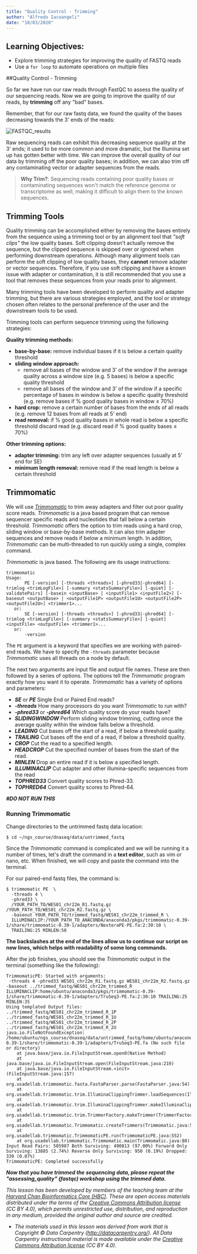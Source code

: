```yaml
---
title: "Quality Control - Trimming"
author: "Alfredo Iacoangeli"
date: "18/03/2020"
---
```


## Learning Objectives:
* Explore trimming strategies for improving the quality of FASTQ reads
* Use a `for loop` to automate operations on multiple files

##Quality Control - Trimming

So far we have run our raw reads through FastQC to assess the quality of our sequencing reads. Now we are going to improve the quality of our reads, by **trimming** off any "bad" bases.


Remember, that for our raw fastq data, we found the quality of the bases decreasing towards the 3' ends of the reads:

![FASTQC_results](fastqc_results.png)

Raw sequencing reads can exhibit this decreasing sequence quality at the 3' ends; it used to be more common and more dramatic, but the Illumina set up has gotten better with time. We can improve the overall quality of our data by trimming off the poor quality bases; in addition, we can also trim off any contaminating vector or adapter sequences from the reads. 

> **Why Trim?**: Sequencing reads containing poor quality bases or contaminating sequences won't match the reference genome or transcriptome as well, making it difficult to align them to the known sequences.

## Trimming Tools  

Quality trimming can be accomplished either by removing the bases entirely from the sequence using a trimming tool or by an alignment tool that *"soft clips"* the low quality bases. Soft clipping doesn't actually remove the sequence, but the clipped sequence is skipped over or ignored when performing downstream operations. Although many alignment tools can perform the soft clipping of low quality bases, they **cannot** remove adapter or vector sequences. Therefore, if you use soft clipping and have a known issue with adapter or contamination, it is still recommended that you use a tool that removes these sequences from your reads prior to alignment.

Many trimming tools have been developed to perform quality and adapter trimming, but there are various strategies employed, and the tool or strategy chosen often relates to the personal preference of the user and the downstream tools to be used.

Trimming tools can perform sequence trimming using the following strategies:

**Quality trimming methods:**

- **base-by-base:** remove individual bases if it is below a certain quality threshold
- **sliding window approach:**
	- remove all bases of the window and 3' of the window if the average quality across a window size (e.g. 5 bases) is below a specific quality threshold
	-  remove all bases of the window and 3' of the window if a specific percentage of bases in window is below a specific quality threshold (e.g. remove bases if % good quality bases in window ≤ 70%)
- **hard crop:** remove a certain number of bases from the ends of all reads (e.g. remove 12 bases from all reads at 5’ end)
- **read removal:** if % good quality bases in whole read is below a specific threshold discard read (e.g. discard read if % good quality bases ≤ 70%)

**Other trimming options:**

- **adapter trimming:** trim any left over adapter sequences (usually at 5’ end for SE)
- **minimum length removal:** remove read if the read length is below a certain threshold


## Trimmomatic

We will use [*Trimmomatic*](http://www.usadellab.org/cms/?page=trimmomatic) to trim away adapters and filter out poor quality score reads. *Trimmomatic* is a java based program that can remove sequencer specific reads and nucleotides that fall below a certain threshold. *Trimmomatic* offers the option to trim reads using a hard crop, sliding window or base-by-base methods. It can also trim adapter sequences and remove reads if below a minimum length. In addition, *Trimmomatic* can be multi-threaded to run quickly using a single, complex command. 


 *Trimmomatic* is java based. The following are its usage instructions:

```
trimmomatic 
Usage: 
       PE [-version] [-threads <threads>] [-phred33|-phred64] [-trimlog <trimLogFile>] [-summary <statsSummaryFile>] [-quiet] [-validatePairs] [-basein <inputBase> | <inputFile1> <inputFile2>] [-baseout <outputBase> | <outputFile1P> <outputFile1U> <outputFile2P> <outputFile2U>] <trimmer1>...
   or: 
       SE [-version] [-threads <threads>] [-phred33|-phred64] [-trimlog <trimLogFile>] [-summary <statsSummaryFile>] [-quiet] <inputFile> <outputFile> <trimmer1>...
   or: 
       -version
```

The `PE` argument is a keyword that specifies we are working with paired-end reads. We have to specify the `-threads` parameter because *Trimmomatic* uses all threads on a node by default.

The next two arguments are input file and output file names. These are then followed by a series of options. The options tell the *Trimmomatic* program exactly how you want it to operate. *Trimmomatic* has a variety of options and parameters:

* **_SE_** or **_PE_** Single End or Paired End reads?
* **_-threads_** How many processors do you want *Trimmomatic* to run with?  
* **_-phred33_** or **_-phred64_** Which quality score do your reads have?
* **_SLIDINGWINDOW_** Perform sliding window trimming, cutting once the average quality within the window falls below a threshold.
* **_LEADING_** Cut bases off the start of a read, if below a threshold quality.
* **_TRAILING_** Cut bases off the end of a read, if below a threshold quality.
* **_CROP_** Cut the read to a specified length.
* **_HEADCROP_** Cut the specified number of bases from the start of the read.
* **_MINLEN_** Drop an entire read if it is below a specified length.
* **_ILLUMINACLIP_** Cut adapter and other illumina-specific sequences from the read
* **_TOPHRED33_** Convert quality scores to Phred-33.
* **_TOPHRED64_** Convert quality scores to Phred-64.

**_#DO NOT RUN THIS_**


### Running Trimmomatic 

Change directories to the untrimmed fastq data location:

`$ cd ~/ngs_course/dnaseq/data/untrimmed_fastq`

Since the *Trimmomatic* command is complicated and we will be running it a number of times, let's draft the command in a **text editor**, such as vim or nano, etc. When finished, we will copy and paste the command into the terminal.

For our paired-end fastq files, the command is:

```
$ trimmomatic PE  \
  -threads 4 \
  -phred33 \
  /YOUR_PATH_TO/WES01_chr22m_R1.fastq.gz /YOUR_PATH_TO/WES01_chr22m_R2.fastq.gz \
  -baseout YOUR_PATH_TO/trimmed_fastq/WES01_chr22m_trimmed_R \
  ILLUMINACLIP:/YOUR_PATH_TO_ANACONDA/anaconda3/pkgs/trimmomatic-0.39-1/share/trimmomatic-0.39-1/adapters/NexteraPE-PE.fa:2:30:10 \
  TRAILING:25 MINLEN:50
```
**The backslashes at the end of the lines allow us to continue our script on new lines, which helps with readability of some long commands.** 

After the job finishes, you should see the *Trimmomatic* output in the terminal (something like the following): 

```
TrimmomaticPE: Started with arguments:
 -threads 4 -phred33 WES01_chr22m_R1.fastq.gz WES01_chr22m_R2.fastq.gz -baseout ../trimmed_fastq/WES01_chr22m_trimmed_R ILLUMINACLIP:home/ubuntu/anaconda3/pkgs/trimmomatic-0.39-1/share/trimmomatic-0.39-1/adapters/TruSeq3-PE.fa:2:30:10 TRAILING:25 MINLEN:35
Using templated Output files: ../trimmed_fastq/WES01_chr22m_trimmed_R_1P ../trimmed_fastq/WES01_chr22m_trimmed_R_1U ../trimmed_fastq/WES01_chr22m_trimmed_R_2P ../trimmed_fastq/WES01_chr22m_trimmed_R_2U
java.io.FileNotFoundException: /home/ubuntu/ngs_course/dnaseq/data/untrimmed_fastq/home/ubuntu/anaconda3/pkgs/trimmomatic-0.39-1/share/trimmomatic-0.39-1/adapters/TruSeq3-PE.fa (No such file or directory)
	at java.base/java.io.FileInputStream.open0(Native Method)
	at java.base/java.io.FileInputStream.open(FileInputStream.java:219)
	at java.base/java.io.FileInputStream.<init>(FileInputStream.java:157)
	at org.usadellab.trimmomatic.fasta.FastaParser.parse(FastaParser.java:54)
	at org.usadellab.trimmomatic.trim.IlluminaClippingTrimmer.loadSequences(IlluminaClippingTrimmer.java:110)
	at org.usadellab.trimmomatic.trim.IlluminaClippingTrimmer.makeIlluminaClippingTrimmer(IlluminaClippingTrimmer.java:71)
	at org.usadellab.trimmomatic.trim.TrimmerFactory.makeTrimmer(TrimmerFactory.java:32)
	at org.usadellab.trimmomatic.Trimmomatic.createTrimmers(Trimmomatic.java:59)
	at org.usadellab.trimmomatic.TrimmomaticPE.run(TrimmomaticPE.java:552)
	at org.usadellab.trimmomatic.Trimmomatic.main(Trimmomatic.java:80)
Input Read Pairs: 505987 Both Surviving: 490813 (97.00%) Forward Only Surviving: 13885 (2.74%) Reverse Only Surviving: 950 (0.19%) Dropped: 339 (0.07%)
TrimmomaticPE: Completed successfully
```


***_Now that you have trimmed the sequencing data, please repeat the "assessing_quality" (fastqc) workshop using the trimmed data._***


*This lesson has been developed by members of the teaching team at the [Harvard Chan Bioinformatics Core (HBC)](http://bioinformatics.sph.harvard.edu/). These are open access materials distributed under the terms of the [Creative Commons Attribution license](https://creativecommons.org/licenses/by/4.0/) (CC BY 4.0), which permits unrestricted use, distribution, and reproduction in any medium, provided the original author and source are credited.*

* *The materials used in this lesson was derived from work that is Copyright © Data Carpentry (http://datacarpentry.org/). 
All Data Carpentry instructional material is made available under the [Creative Commons Attribution license](https://creativecommons.org/licenses/by/4.0/) (CC BY 4.0).*
